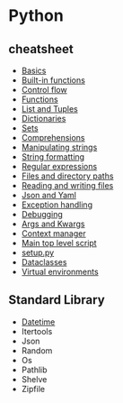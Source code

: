 # Python

## cheatsheet
- [Basics](Basics.md)
- [Built-in functions](Built-in_functions.md)
- [Control flow](ControlFlow.md)
- [Functions](Functions.md)
- [List and Tuples](Python_Lists.md)
- [Dictionaries](Dictionaries.md)
- [Sets](sets.md)
- [Comprehensions](Comprehensions.md)
- [Manipulating strings](Manipulating_Strings.md)
- [String formatting](string.md)
- [Regular expressions](Regular_Expressions.md)
- [Files and directory paths](Handling_file_and_directory_Paths.md)
- [Reading and writing files](Reading_and_Writing_Files.md)
- [Json and Yaml](JSONـandـYAML.md)
- [Exception handling](Exception_Handling.md)
- [Debugging](Debugging.md)
- [Args and Kwargs](Args_and_Kwargs.md)
- [Context manager](Context_Manager.md)
- [Main top level script](Main_top-level_script_environment.md)
- [setup.py](Python_setup.py.md)
- [Dataclasses](Dataclasses.md)
- [Virtual environments](Virtual_Environment.md)

## Standard Library
- [Datetime](Datetime.md)
- Itertools
- Json
- Random
- Os
- Pathlib
- Shelve
- Zipfile
